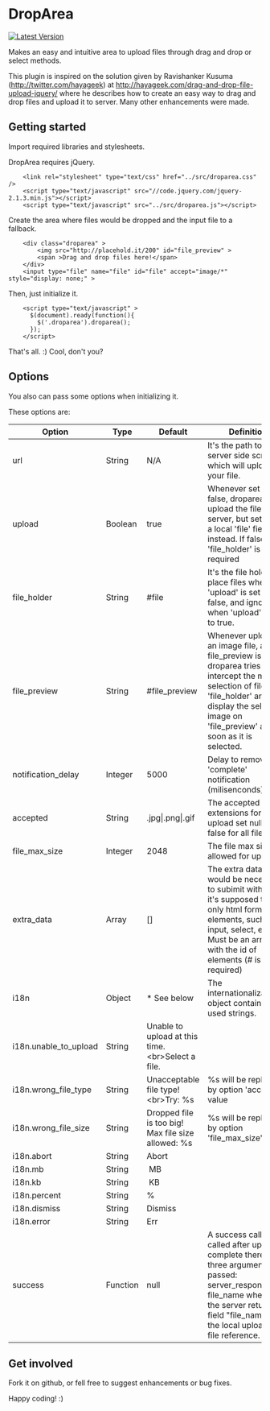 # DropArea
[![Latest Version](https://img.shields.io/github/release/rogeriotaques/droparea.svg)](https://github.com/rogeriotaques/seed-css/releases)

Makes an easy and intuitive area to upload files through drag and drop or select methods.

This plugin is inspired on the solution given by Ravishanker Kusuma (http://twitter.com/hayageek)
at http://hayageek.com/drag-and-drop-file-upload-jquery/ where he describes how to create an easy way to
drag and drop files and upload it to server. Many other enhancements were made.

## Getting started

Import required libraries and stylesheets.

DropArea requires jQuery.

```
    <link rel="stylesheet" type="text/css" href="../src/droparea.css" />
    <script type="text/javascript" src="//code.jquery.com/jquery-2.1.3.min.js"></script>
    <script type="text/javascript" src="../src/droparea.js"></script>
```

Create the area where files would be dropped and the input file to a fallback.

```
    <div class="droparea" >
        <img src="http://placehold.it/200" id="file_preview" >
        <span >Drag and drop files here!</span>
    </div>
    <input type="file" name="file" id="file" accept="image/*" style="display: none;" >
```

Then, just initialize it.

```
    <script type="text/javascript" >
      $(document).ready(function(){
        $('.droparea').droparea();
      });
    </script>

```

That's all. :) Cool, don't you?

## Options

You also can pass some options when initializing it.

These options are:

Option                | Type            | Default                                                | Definition
--------------------- | --------------- | ------------------------------------------------------ | ---------------------------------------------
url                   | String          | N/A                                                    | It's the path to the server side script which will upload your file.
upload                | Boolean         | true                                                   | Whenever set to false, droparea won't upload the file to server, but set it into a local 'file' field instead. If false, a 'file_holder' is required
file_holder           | String          | #file                                                  | It's the file holder to place files when 'upload' is set to false, and ignored when 'upload' is set to true.
file_preview          | String          | #file_preview                                          | Whenever uploading an image file, and file_preview is given, droparea tries to intercept the manual selection of files on 'file_holder' and display the selected image on 'file_preview' as soon as it is selected.
notification_delay    | Integer         | 5000                                                   | Delay to remove the 'complete' notification (milisenconds)
accepted              | String          | .jpg&#124;.png&#124;.gif                               | The accepted extensions for upload set null or false for all files
file_max_size         | Integer         | 2048                                                   | The file max size allowed for upload
extra_data            | Array           | []                                                     | The extra data that would be necessary to subimit with file it's supposed to be only html form elements, such as: input, select, etc. Must be an array with the id of elements (# is not required)
i18n                  | Object          | * See below                                            | The internationalization object containing all used strings.
i18n.unable_to_upload | String          | Unable to upload at this time.&lt;br&gt;Select a file. |
i18n.wrong_file_type  | String          | Unacceptable file type!&lt;br&gt;Try: %s               | %s will be replaced by option 'accepted' value
i18n.wrong_file_size  | String          | Dropped file is too big!<br >Max file size allowed: %s | %s will be replaced by option 'file_max_size' value
i18n.abort            | String          | Abort                                                  |
i18n.mb               | String          | &nbsp;MB                                               |
i18n.kb               | String          | &nbsp;KB                                               |
i18n.percent          | String          | %                                                      |
i18n.dismiss          | String          | Dismiss                                                |
i18n.error            | String          | Err                                                    |
success               | Function        | null                                                   | A success callback, called after upload is complete there are three arguments passed: server_response_obj, file_name whenever the server returns a field "file_name" and the local uploaded file reference.


## Get involved

Fork it on github, or fell free to suggest enhancements or bug fixes.

Happy coding! :)
